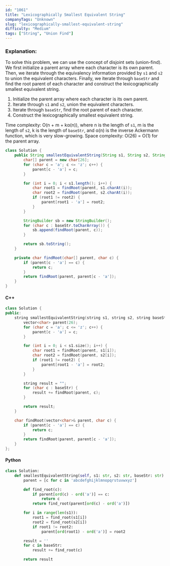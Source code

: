 ```yaml
---
id: "1061"
title: "Lexicographically Smallest Equivalent String"
companyTags: "Unknown"
slug: "lexicographically-smallest-equivalent-string"
difficulty: "Medium"
tags: ["String", "Union Find"]
---
```


### Explanation:

To solve this problem, we can use the concept of disjoint sets (union-find). We first initialize a parent array where each character is its own parent. Then, we iterate through the equivalency information provided by `s1` and `s2` to union the equivalent characters. Finally, we iterate through `baseStr` and find the root parent of each character and construct the lexicographically smallest equivalent string.

1. Initialize the parent array where each character is its own parent.
2. Iterate through `s1` and `s2`, union the equivalent characters.
3. Iterate through `baseStr`, find the root parent of each character.
4. Construct the lexicographically smallest equivalent string.

Time complexity: O(n + m + kα(n)), where n is the length of `s1`, m is the length of `s2`, k is the length of `baseStr`, and α(n) is the inverse Ackermann function, which is very slow-growing.
Space complexity: O(26) = O(1) for the parent array.

```java
class Solution {
    public String smallestEquivalentString(String s1, String s2, String baseStr) {
        char[] parent = new char[26];
        for (char c = 'a'; c <= 'z'; c++) {
            parent[c - 'a'] = c;
        }

        for (int i = 0; i < s1.length(); i++) {
            char root1 = findRoot(parent, s1.charAt(i));
            char root2 = findRoot(parent, s2.charAt(i));
            if (root1 != root2) {
                parent[root1 - 'a'] = root2;
            }
        }

        StringBuilder sb = new StringBuilder();
        for (char c : baseStr.toCharArray()) {
            sb.append(findRoot(parent, c));
        }

        return sb.toString();
    }

    private char findRoot(char[] parent, char c) {
        if (parent[c - 'a'] == c) {
            return c;
        }
        return findRoot(parent, parent[c - 'a']);
    }
}
```

#### C++
```cpp
class Solution {
public:
    string smallestEquivalentString(string s1, string s2, string baseStr) {
        vector<char> parent(26);
        for (char c = 'a'; c <= 'z'; c++) {
            parent[c - 'a'] = c;
        }

        for (int i = 0; i < s1.size(); i++) {
            char root1 = findRoot(parent, s1[i]);
            char root2 = findRoot(parent, s2[i]);
            if (root1 != root2) {
                parent[root1 - 'a'] = root2;
            }
        }

        string result = "";
        for (char c : baseStr) {
            result += findRoot(parent, c);
        }

        return result;
    }

    char findRoot(vector<char>& parent, char c) {
        if (parent[c - 'a'] == c) {
            return c;
        }
        return findRoot(parent, parent[c - 'a']);
    }
};
```

#### Python
```python
class Solution:
    def smallestEquivalentString(self, s1: str, s2: str, baseStr: str) -> str:
        parent = [c for c in 'abcdefghijklmnopqrstuvwxyz']

        def find_root(c):
            if parent[ord(c) - ord('a')] == c:
                return c
            return find_root(parent[ord(c) - ord('a')])

        for i in range(len(s1)):
            root1 = find_root(s1[i])
            root2 = find_root(s2[i])
            if root1 != root2:
                parent[ord(root1) - ord('a')] = root2

        result = ''
        for c in baseStr:
            result += find_root(c)

        return result
```